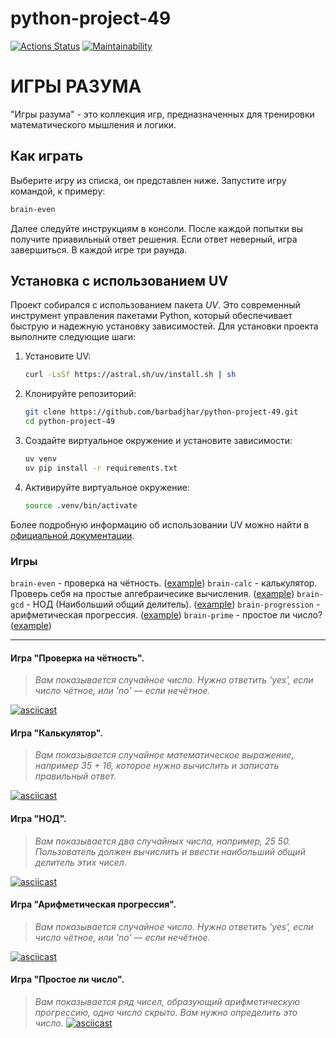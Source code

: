 # python-project-49

[![Actions Status](https://github.com/barbadjhar/python-project-49/actions/workflows/hexlet-check.yml/badge.svg)](https://github.com/barbadjhar/python-project-49/actions)
[![Maintainability](https://api.codeclimate.com/v1/badges/ede06b4c8cf98a569db2/maintainability)](https://codeclimate.com/github/barbadjhar/python-project-49/maintainability)

# ИГРЫ РАЗУМА

"Игры разума" - это коллекция игр, предназначенных для тренировки математического мышления и логики.

## Как играть

Выберите игру из списка, он представлен ниже. Запустите игру командой, к примеру:

   ```bash
   brain-even
   ```

Далее следуйте инструкциям в консоли.
После каждой попытки вы получите приавильный ответ решения. Если ответ неверный, игра завершиться. В каждой игре три раунда.

## Установка с использованием UV

Проект собирался с использованием пакета *UV*. Это современный инструмент управления пакетами Python, который обеспечивает быструю и надежную установку зависимостей. 
Для установки проекта выполните следующие шаги:

1. Установите UV:

   ```bash
   curl -LsSf https://astral.sh/uv/install.sh | sh
   ```

2. Клонируйте репозиторий:

    ```bash
    git clone https://github.com/barbadjhar/python-project-49.git
    cd python-project-49
    ```

3. Создайте виртуальное окружение и установите зависимости:

    ```bash
    uv venv
    uv pip install -r requirements.txt
    ```

4. Активируйте виртуальное окружение:

    ```bash
    source .venv/bin/activate
    ```

Более подробную информацию об использовании UV можно найти в [официальной документации](https://docs.astral.sh/uv/?spm=a2ty_o01.29997173.0.0.4041c921lJYVk4).



### Игры

```brain-even``` - проверка на чётность. ([example](#игра-проверка-на-чётность))
```brain-calc``` - калькулятор. Проверь себя на простые алгебраичесике вычисления. ([example](#игра-калькулятор))
```brain-gcd``` - НОД (Наибольший общий делитель). ([example](#игра-нод))
```brain-progression``` - арифметическая прогрессия. ([example](#игра-арифметическая-прогрессия))
```brain-prime``` - простое ли число? ([example](#игра-простое-ли-число))

---
#### Игра "Проверка на чётность".
> _Вам показывается случайное число. Нужно ответить 'yes', если число чётное, или 'no' — если нечётное._

[![asciicast](https://asciinema.org/a/ThnJq8N68Kb5wVqxad71bgglw.png)](https://asciinema.org/a/ThnJq8N68Kb5wVqxad71bgglw)


#### Игра "Калькулятор".
>_Вам показывается случайное математическое выражение, например 35 + 16, которое нужно вычислить и записать правильный ответ._

[![asciicast](https://asciinema.org/a/3A7CedZw4ekVvCTIBSazyuxc9.png)](https://asciinema.org/a/3A7CedZw4ekVvCTIBSazyuxc9)

#### Игра "НОД".
>_Вам показывается два случайных числа, например, 25 50. Пользователь должен вычислить и ввести наибольший общий делитель этих чисел._

[![asciicast](https://asciinema.org/a/TpgG28sHKYF83AxkPrs0ZprwP.png)](https://asciinema.org/a/TpgG28sHKYF83AxkPrs0ZprwP)

#### Игра "Арифметическая прогрессия".
>_Вам показывается случайное число. Нужно ответить 'yes', если число чётное, или 'no' — если нечётное._

[![asciicast](https://asciinema.org/a/O8i7SJ4vM7tgXpVpKlLb9j7Kl.png)](https://asciinema.org/a/O8i7SJ4vM7tgXpVpKlLb9j7Kl)

#### Игра "Простое ли число".
>_Вам показывается ряд чисел, образующий арифметическую прогрессию, одно число скрыто. Вам нужно определить это число._
[![asciicast](https://asciinema.org/a/aezFAQ9l9bichqq2zhe6j9kXn.png)](https://asciinema.org/a/aezFAQ9l9bichqq2zhe6j9kXn)